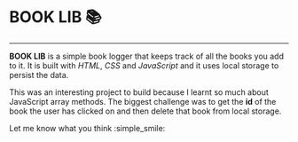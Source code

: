# BOOK LIB :books:
___

**BOOK LIB** is a simple book logger that keeps track of all the books you add to it. It is built with _HTML_, _CSS_ and _JavaScript_ and it uses local storage to persist the data.

This was an interesting project to build because I learnt so much about JavaScript array methods. The biggest challenge was to get the **id** of the book the user has clicked on and then delete that book from local storage.

Let me know what you think :simple_smile:
